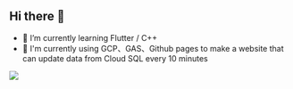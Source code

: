## Hi there 👋

- 🌱 I’m currently learning Flutter / C++
- 🌱 I'm currently using GCP、GAS、Github pages to make a website that can update data from Cloud SQL every 10 minutes 

![](https://leetcard.jacoblin.cool/bohemian0966?theme=dark&font=Kanit)
